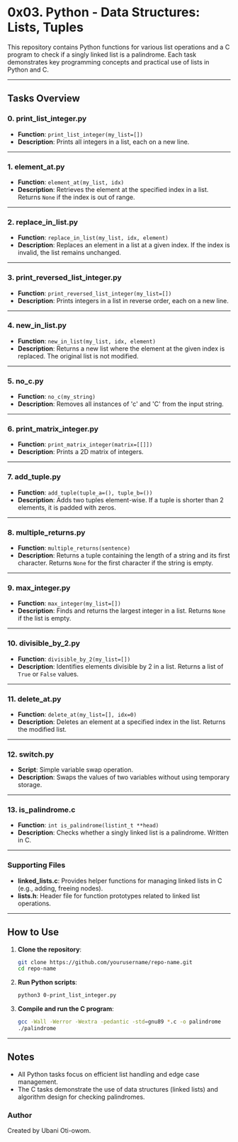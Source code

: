 # 0x03. Python - Data Structures: Lists, Tuples

This repository contains Python functions for various list operations and a C program to check if a singly linked list is a palindrome. Each task demonstrates key programming concepts and practical use of lists in Python and C.

---

## Tasks Overview

### 0. **print_list_integer.py**
- **Function**: `print_list_integer(my_list=[])`
- **Description**: Prints all integers in a list, each on a new line.

---

### 1. **element_at.py**
- **Function**: `element_at(my_list, idx)`
- **Description**: Retrieves the element at the specified index in a list. Returns `None` if the index is out of range.

---

### 2. **replace_in_list.py**
- **Function**: `replace_in_list(my_list, idx, element)`
- **Description**: Replaces an element in a list at a given index. If the index is invalid, the list remains unchanged.

---

### 3. **print_reversed_list_integer.py**
- **Function**: `print_reversed_list_integer(my_list=[])`
- **Description**: Prints integers in a list in reverse order, each on a new line.

---

### 4. **new_in_list.py**
- **Function**: `new_in_list(my_list, idx, element)`
- **Description**: Returns a new list where the element at the given index is replaced. The original list is not modified.

---

### 5. **no_c.py**
- **Function**: `no_c(my_string)`
- **Description**: Removes all instances of 'c' and 'C' from the input string.

---

### 6. **print_matrix_integer.py**
- **Function**: `print_matrix_integer(matrix=[[]])`
- **Description**: Prints a 2D matrix of integers.

---

### 7. **add_tuple.py**
- **Function**: `add_tuple(tuple_a=(), tuple_b=())`
- **Description**: Adds two tuples element-wise. If a tuple is shorter than 2 elements, it is padded with zeros.

---

### 8. **multiple_returns.py**
- **Function**: `multiple_returns(sentence)`
- **Description**: Returns a tuple containing the length of a string and its first character. Returns `None` for the first character if the string is empty.

---

### 9. **max_integer.py**
- **Function**: `max_integer(my_list=[])`
- **Description**: Finds and returns the largest integer in a list. Returns `None` if the list is empty.

---

### 10. **divisible_by_2.py**
- **Function**: `divisible_by_2(my_list=[])`
- **Description**: Identifies elements divisible by 2 in a list. Returns a list of `True` or `False` values.

---

### 11. **delete_at.py**
- **Function**: `delete_at(my_list=[], idx=0)`
- **Description**: Deletes an element at a specified index in the list. Returns the modified list.

---

### 12. **switch.py**
- **Script**: Simple variable swap operation.
- **Description**: Swaps the values of two variables without using temporary storage.

---

### 13. **is_palindrome.c**
- **Function**: `int is_palindrome(listint_t **head)`
- **Description**: Checks whether a singly linked list is a palindrome. Written in C.

---

### Supporting Files

- **linked_lists.c**: Provides helper functions for managing linked lists in C (e.g., adding, freeing nodes).
- **lists.h**: Header file for function prototypes related to linked list operations.

---

## How to Use

1. **Clone the repository**:
   ```bash
   git clone https://github.com/yourusername/repo-name.git
   cd repo-name
   ```

2. **Run Python scripts**:
   ```bash
   python3 0-print_list_integer.py
   ```

3. **Compile and run the C program**:
   ```bash
   gcc -Wall -Werror -Wextra -pedantic -std=gnu89 *.c -o palindrome
   ./palindrome
   ```

---

## Notes

- All Python tasks focus on efficient list handling and edge case management.
- The C tasks demonstrate the use of data structures (linked lists) and algorithm design for checking palindromes.

### Author

Created by Ubani Oti-owom.
